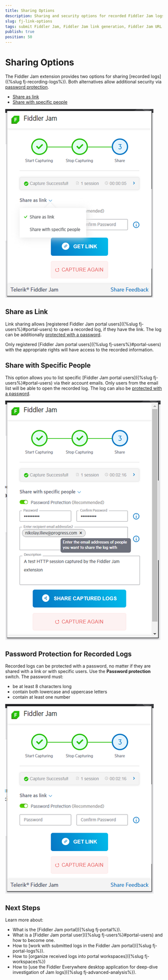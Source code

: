 ```yaml
---
title: Sharing Options
description: Sharing and security options for recorded Fiddler Jam logs. Share with a link or with specific people, and use an optional password. 
slug: fj-link-options
tags: submit Fiddler Jam, Fiddler Jam link generation, Fiddler Jam URL link, Fiddler Jam portal links, Jam sharing, Jam collaboration, Fiddler collaboration options
publish: true
position: 50
---
```


# Sharing Options

The Fiddler Jam extension provides two options for sharing [recorded logs]({%slug fj-recording-logs%}). Both alternatives allow additional security via [password protection](#password-protection-for-recorded-logs).

- [Share as link](#share-as-link)
- [Share with specific people](#share-with-specific-people)

![Link generation options](../images/ext/ext-images/extension-link-options.png)

## Share as Link

Link sharing allows [registered Fiddler Jam portal users]({%slug fj-users%}#portal-users) to open a recorded log, if they have the link. The log can be additionally [protected with a password](#password-protection-for-recorded-logs). 

Only registered [Fiddler Jam portal users]({%slug fj-users%}#portal-users) with the appropriate rights will have access to the recorded information.


## Share with Specific People

This option allows you to list specific [Fiddler Jam portal users]({%slug fj-users%}#portal-users) via their account emails. Only users from the email list will be able to open the recorded log. The log can also be [protected with a password](#password-protection-for-recorded-logs).

![Share with specific people](../images/ext/ext-images/extension-link-options-sharing-via-emails-popu.png)

## Password Protection for Recorded Logs

Recorded logs can be protected with a password, no matter if they are shared with a link or with specific users. Use the **Password protection** switch. The password must:

* be at least 8 characters long
* contain both lowercase and uppercase letters
* contain at least one number

![Share with link](../images/ext/ext-images/extension-link-options-password.png)

## Next Steps

Learn more about:

- What is the [Fiddler Jam portal]({%slug fj-portal%}).
- What is a [Fiddler Jam portal user]({%slug fj-users%}#portal-users) and how to become one.
- How to [work with submitted logs in the Fiddler Jam portal]({%slug fj-portal-logs%}).
- How to [organize received logs into portal workspaces]({%slug fj-workspaces%})
- How to [use the Fiddler Everywhere desktop application for deep-dive investigation of Jam logs]({%slug fj-advanced-analysis%}).
